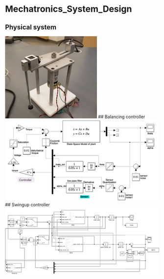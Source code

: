 # Mechatronics_System_Design
## Physical system
<img src="/images/ipsystem.png" width="300">
## Balancing controller
<img src="/images/balancing.png" width="700">
## Swingup controller
<img src="/images/swingup.png" width="700">
